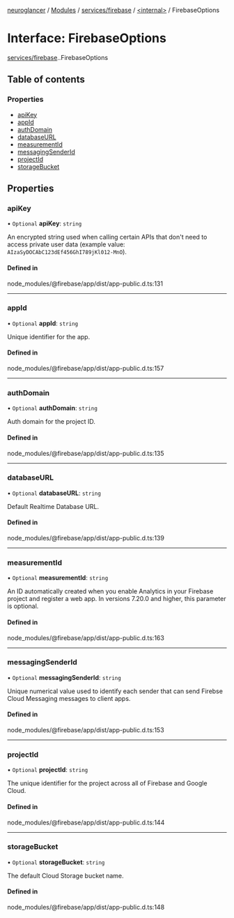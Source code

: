 [neuroglancer](../README.md) / [Modules](../modules.md) / [services/firebase](../modules/services_firebase.md) / [<internal\>](../modules/services_firebase._internal_.md) / FirebaseOptions

# Interface: FirebaseOptions

[services/firebase](../modules/services_firebase.md).[<internal>](../modules/services_firebase._internal_.md).FirebaseOptions

## Table of contents

### Properties

- [apiKey](services_firebase._internal_.FirebaseOptions.md#apikey)
- [appId](services_firebase._internal_.FirebaseOptions.md#appid)
- [authDomain](services_firebase._internal_.FirebaseOptions.md#authdomain)
- [databaseURL](services_firebase._internal_.FirebaseOptions.md#databaseurl)
- [measurementId](services_firebase._internal_.FirebaseOptions.md#measurementid)
- [messagingSenderId](services_firebase._internal_.FirebaseOptions.md#messagingsenderid)
- [projectId](services_firebase._internal_.FirebaseOptions.md#projectid)
- [storageBucket](services_firebase._internal_.FirebaseOptions.md#storagebucket)

## Properties

### apiKey

• `Optional` **apiKey**: `string`

An encrypted string used when calling certain APIs that don't need to
access private user data
(example value: `AIzaSyDOCAbC123dEf456GhI789jKl012-MnO`).

#### Defined in

node_modules/@firebase/app/dist/app-public.d.ts:131

___

### appId

• `Optional` **appId**: `string`

Unique identifier for the app.

#### Defined in

node_modules/@firebase/app/dist/app-public.d.ts:157

___

### authDomain

• `Optional` **authDomain**: `string`

Auth domain for the project ID.

#### Defined in

node_modules/@firebase/app/dist/app-public.d.ts:135

___

### databaseURL

• `Optional` **databaseURL**: `string`

Default Realtime Database URL.

#### Defined in

node_modules/@firebase/app/dist/app-public.d.ts:139

___

### measurementId

• `Optional` **measurementId**: `string`

An ID automatically created when you enable Analytics in your
Firebase project and register a web app. In versions 7.20.0
and higher, this parameter is optional.

#### Defined in

node_modules/@firebase/app/dist/app-public.d.ts:163

___

### messagingSenderId

• `Optional` **messagingSenderId**: `string`

Unique numerical value used to identify each sender that can send
Firebse Cloud Messaging messages to client apps.

#### Defined in

node_modules/@firebase/app/dist/app-public.d.ts:153

___

### projectId

• `Optional` **projectId**: `string`

The unique identifier for the project across all of Firebase and
Google Cloud.

#### Defined in

node_modules/@firebase/app/dist/app-public.d.ts:144

___

### storageBucket

• `Optional` **storageBucket**: `string`

The default Cloud Storage bucket name.

#### Defined in

node_modules/@firebase/app/dist/app-public.d.ts:148

